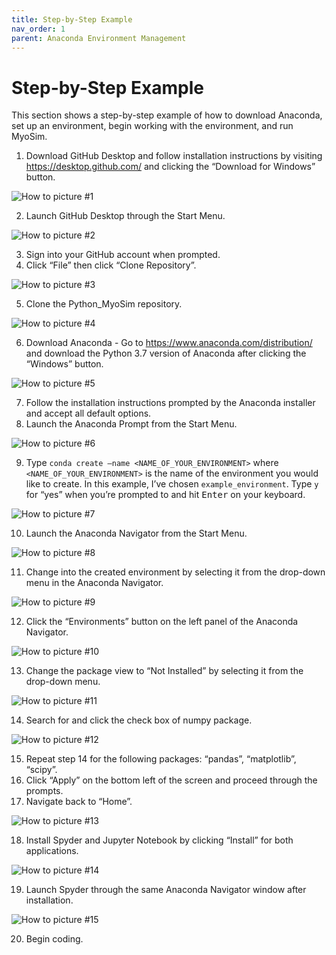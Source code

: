 ```yaml
---
title: Step-by-Step Example
nav_order: 1
parent: Anaconda Environment Management
---
```


# Step-by-Step Example
This section shows a step-by-step example of how to download Anaconda, set up an environment, begin working with the environment, and run MyoSim.

1.	Download GitHub Desktop and follow installation instructions by visiting https://desktop.github.com/ and clicking the “Download for Windows” button.

 ![How to picture #1](../../../assets/images/anaconda/howto_1.png)

2.	Launch GitHub Desktop through the Start Menu.

![How to picture #2](../../../assets/images/anaconda/howto_2.png)

3.	Sign into your GitHub account when prompted.
4.	Click “File” then click “Clone Repository”.

 ![How to picture #3](../../../assets/images/anaconda/howto_3.png)

5.	Clone the Python_MyoSim repository.

![How to picture #4](../../../assets/images/anaconda/howto_4.png) 

6.	Download Anaconda - Go to https://www.anaconda.com/distribution/ and download the Python 3.7 version of Anaconda after clicking the “Windows” button.

![How to picture #5](../../../assets/images/anaconda/howto_5.png) 

7.	Follow the installation instructions prompted by the Anaconda installer and accept all default options.
8.	Launch the Anaconda Prompt from the Start Menu.

![How to picture #6](../../../assets/images/anaconda/howto_6.png)

9.	Type `conda create –name <NAME_OF_YOUR_ENVIRONMENT>` where `<NAME_OF_YOUR_ENVIRONMENT>` is the name of the environment you would like to create. In this example, I’ve chosen `example_environment`. Type `y` for “yes” when you’re prompted to and hit <kbd>Enter</kbd> on your keyboard.

![How to picture #7](../../../assets/images/anaconda/howto_7.png)

10.	Launch the Anaconda Navigator from the Start Menu.

![How to picture #8](../../../assets/images/anaconda/howto_8.png)

11.	 Change into the created environment by selecting it from the drop-down menu in the Anaconda Navigator.

![How to picture #9](../../../assets/images/anaconda/howto_9.png)

12.	Click the “Environments” button on the left panel of the Anaconda Navigator.

![How to picture #10](../../../assets/images/anaconda/howto_10.png)

13.	Change the package view to “Not Installed” by selecting it from the drop-down menu.

![How to picture #11](../../../assets/images/anaconda/howto_11.png)

14.	Search for and click the check box of numpy package.

![How to picture #12](../../../assets/images/anaconda/howto_12.png)

15.	Repeat step 14 for the following packages: “pandas”, “matplotlib”, “scipy”. 
16.	Click “Apply” on the bottom left of the screen and proceed through the prompts.
17.	Navigate back to “Home”.

![How to picture #13](../../../assets/images/anaconda/howto_13.png)

18.	Install Spyder and Jupyter Notebook by clicking “Install” for both applications.

![How to picture #14](../../../assets/images/anaconda/howto_14.png)

19.	Launch Spyder through the same Anaconda Navigator window after installation.

![How to picture #15](../../../assets/images/anaconda/howto_15.png)

20.	Begin coding.